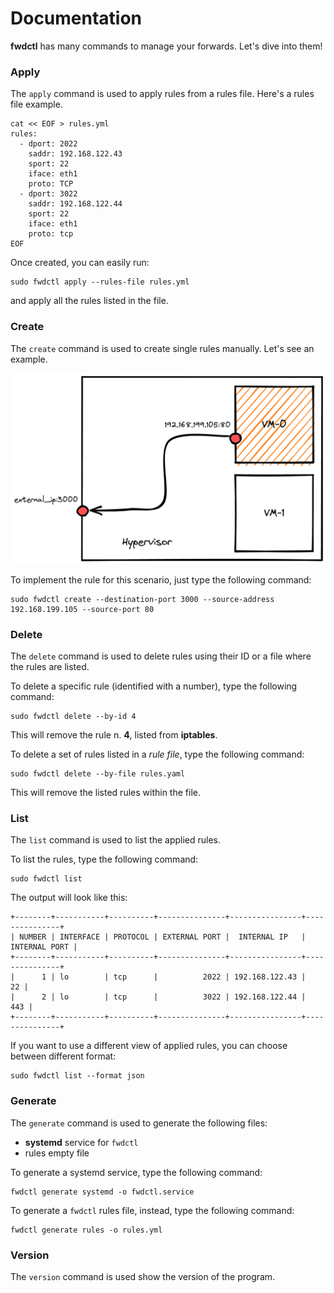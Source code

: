 # Documentation

**fwdctl** has many commands to manage your forwards. Let's dive into them!

### Apply

The `apply` command is used to apply rules from a rules file. Here's a rules file example.

```shell
cat << EOF > rules.yml
rules:
  - dport: 2022
    saddr: 192.168.122.43
    sport: 22
    iface: eth1
    proto: TCP
  - dport: 3022
    saddr: 192.168.122.44
    sport: 22
    iface: eth1
    proto: tcp
EOF
```

Once created, you can easily run:

```shell
sudo fwdctl apply --rules-file rules.yml
```

and apply all the rules listed in the file.

### Create

The `create` command is used to create single rules manually. Let's see an example.

![](../fwdctl-example.png)

To implement the rule for this scenario, just type the following command:

```shell
sudo fwdctl create --destination-port 3000 --source-address 192.168.199.105 --source-port 80
```

### Delete

The `delete` command is used to delete rules using their ID or a file where the rules are listed.

To delete a specific rule (identified with a number), type the following command:

```shell
sudo fwdctl delete --by-id 4
```

This will remove the rule n. **4**, listed from **iptables**.

To delete a set of rules listed in a *rule file*, type the following command:

```shell
sudo fwdctl delete --by-file rules.yaml
```

This will remove the listed rules within the file.

### List

The `list` command is used to list the applied rules.

To list the rules, type the following command:

```shell
sudo fwdctl list
```

The output will look like this:

```shell
+--------+-----------+----------+---------------+----------------+---------------+
| NUMBER | INTERFACE | PROTOCOL | EXTERNAL PORT |  INTERNAL IP   | INTERNAL PORT |
+--------+-----------+----------+---------------+----------------+---------------+
|      1 | lo        | tcp      |          2022 | 192.168.122.43 |            22 |
|      2 | lo        | tcp      |          3022 | 192.168.122.44 |           443 |
+--------+-----------+----------+---------------+----------------+---------------+
```

If you want to use a different view of applied rules, you can choose between different format:

```shell
sudo fwdctl list --format json
```

### Generate

The `generate` command is used to generate the following files:

* **systemd** service for `fwdctl`
* rules empty file

To generate a systemd service, type the following command:

```shell
fwdctl generate systemd -o fwdctl.service
```

To generate a `fwdctl` rules file, instead, type the following command:

```shell
fwdctl generate rules -o rules.yml
```

### Version

The `version` command is used show the version of the program.
